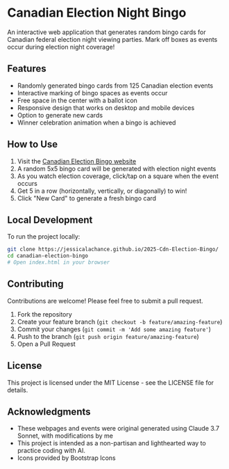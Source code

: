 # Canadian Election Night Bingo

An interactive web application that generates random bingo cards for Canadian federal election night viewing parties. Mark off boxes as events occur during election night coverage!

## Features

- Randomly generated bingo cards from 125 Canadian election events
- Interactive marking of bingo spaces as events occur
- Free space in the center with a ballot icon
- Responsive design that works on desktop and mobile devices
- Option to generate new cards
- Winner celebration animation when a bingo is achieved

## How to Use

1. Visit the [Canadian Election Bingo website](https://jessicalachance.github.io/2025-Cdn-Election-Bingo/)
2. A random 5x5 bingo card will be generated with election night events
3. As you watch election coverage, click/tap on a square when the event occurs
4. Get 5 in a row (horizontally, vertically, or diagonally) to win!
5. Click "New Card" to generate a fresh bingo card

## Local Development

To run the project locally:

```bash
git clone https://jessicalachance.github.io/2025-Cdn-Election-Bingo/
cd canadian-election-bingo
# Open index.html in your browser
```

## Contributing

Contributions are welcome! Please feel free to submit a pull request.

1. Fork the repository
2. Create your feature branch (`git checkout -b feature/amazing-feature`)
3. Commit your changes (`git commit -m 'Add some amazing feature'`)
4. Push to the branch (`git push origin feature/amazing-feature`)
5. Open a Pull Request

## License

This project is licensed under the MIT License - see the LICENSE file for details.

## Acknowledgments

- These webpages and events were original generated using Claude 3.7 Sonnet, with modifications by me
- This project is intended as a non-partisan and lighthearted way to practice coding with AI.
- Icons provided by Bootstrap Icons

